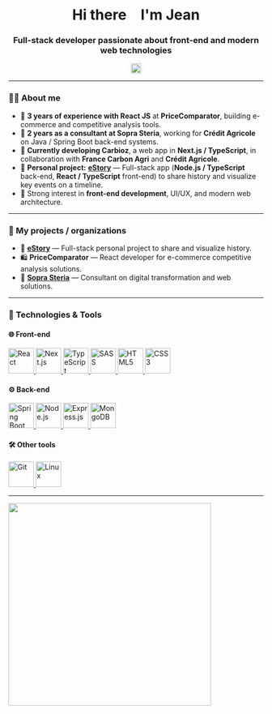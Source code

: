 <h1 align="center">
  Hi there <img src="https://media.giphy.com/media/hvRJCLFzcasrR4ia7z/giphy.gif" width="15px"> I'm Jean
</h1>

<h3 align="center">Full-stack developer passionate about front-end and modern web technologies</h3>

<p align="center">
  <a href="https://github.com/Jeannito" target="_blank">
    <img src="https://cdn.jsdelivr.net/gh/devicons/devicon/icons/github/github-original.svg" alt="Jeannito" height="20px" width="20px" />
  </a>
</p>

---

### 👨‍💻 About me

- 💼 **3 years of experience with React JS** at **PriceComparator**, building e-commerce and competitive analysis tools.
- 💼 **2 years as a consultant at Sopra Steria**, working for **Crédit Agricole** on Java / Spring Boot back-end systems.
- 🚀 **Currently developing Carbioz**, a web app in **Next.js / TypeScript**, in collaboration with **France Carbon Agri** and **Crédit Agricole**.
- 🔨 **Personal project:** [**eStory**](https://estory.io/) — Full-stack app (**Node.js / TypeScript** back-end, **React / TypeScript** front-end) to share history and visualize key events on a timeline.
- 🎯 Strong interest in **front-end development**, UI/UX, and modern web architecture.

---

### 🏢 My projects / organizations

- 📖 [**eStory**](https://estory.io/) — Full-stack personal project to share and visualize history.
- 🛍 **PriceComparator** — React developer for e-commerce competitive analysis solutions.
- 🚀 [**Sopra Steria**](https://www.soprasteria.com/fr) — Consultant on digital transformation and web solutions.

---

### 🚀 Technologies & Tools

#### 🌐 Front-end

<p>
  <a href="https://fr.reactjs.org/" target="_blank">
    <img src="https://cdn.jsdelivr.net/gh/devicons/devicon/icons/react/react-original-wordmark.svg" alt="React" width="50" height="50" />
  </a>
  <a href="https://nextjs.org/" target="_blank">
    <img src="https://cdn.jsdelivr.net/gh/devicons/devicon/icons/nextjs/nextjs-line.svg" alt="Next.js" width="50" height="50" />
  </a>
  <a href="https://www.typescriptlang.org/" target="_blank">
    <img src="https://cdn.jsdelivr.net/gh/devicons/devicon/icons/typescript/typescript-original.svg" alt="TypeScript" width="50" height="50" />
  </a>
  <a href="https://sass-lang.com/" target="_blank">
    <img src="https://cdn.jsdelivr.net/gh/devicons/devicon/icons/sass/sass-original.svg" alt="SASS" width="50" height="50" />
  </a>
  <a href="https://www.w3.org/html/" target="_blank">
    <img src="https://cdn.jsdelivr.net/gh/devicons/devicon/icons/html5/html5-original-wordmark.svg" alt="HTML5" width="50" height="50" />
  </a>
  <a href="https://www.w3.org/Style/CSS/" target="_blank">
    <img src="https://cdn.jsdelivr.net/gh/devicons/devicon/icons/css3/css3-original-wordmark.svg" alt="CSS3" width="50" height="50" />
  </a>
</p>

#### ⚙ Back-end

<p>
  <a href="https://spring.io/projects/spring-boot" target="_blank">
    <img src="https://cdn.jsdelivr.net/gh/devicons/devicon/icons/spring/spring-original-wordmark.svg" alt="Spring Boot" width="50" height="50" />
  </a>
  <a href="https://nodejs.org/" target="_blank">
    <img src="https://cdn.jsdelivr.net/gh/devicons/devicon/icons/nodejs/nodejs-original-wordmark.svg" alt="Node.js" width="50" height="50" />
  </a>
  <a href="https://expressjs.com/" target="_blank">
    <img src="https://cdn.jsdelivr.net/gh/devicons/devicon/icons/express/express-original-wordmark.svg" alt="Express.js" width="50" height="50" />
  </a>
  <a href="https://www.mongodb.com/" target="_blank">
    <img src="https://cdn.jsdelivr.net/gh/devicons/devicon/icons/mongodb/mongodb-original-wordmark.svg" alt="MongoDB" width="50" height="50" />
  </a>
</p>

#### 🛠 Other tools

<p>
  <a href="https://git-scm.com/" target="_blank">
    <img src="https://www.vectorlogo.zone/logos/git-scm/git-scm-icon.svg" alt="Git" width="50" height="50" />
  </a>
  <a href="https://www.linux.org/" target="_blank">
    <img src="https://cdn.jsdelivr.net/gh/devicons/devicon/icons/linux/linux-original.svg" alt="Linux" width="50" height="50" />
  </a>
</p>

---
</p>

<img src="https://github-readme-stats.vercel.app/api?username=Jeannito&show_icons=true&theme=react&count_private=true&hide=contribs,prs,stars" width="400">
